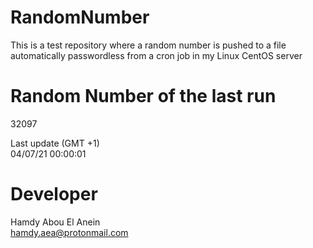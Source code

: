 # RandomNumber    
This is a test repository where a random number is pushed to a file automatically passwordless from a cron job in my Linux CentOS server    
# Random Number of the last run   
32097
      
Last update (GMT +1)    
04/07/21 00:00:01
# Developer    
Hamdy Abou El Anein   
hamdy.aea@protonmail.com
